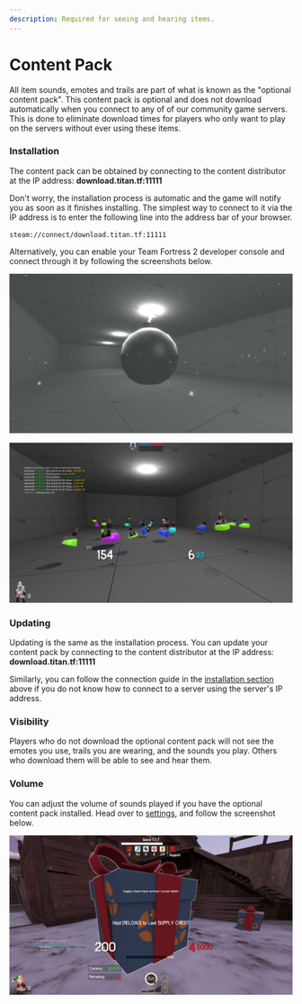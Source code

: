```yaml
---
description: Required for seeing and hearing items.
---
```


# Content Pack

All item sounds, emotes and trails are part of what is known as the "optional content pack". This content pack is optional and does not download automatically when you connect to any of of our community game servers. This is done to eliminate download times for players who only want to play on the servers without ever using these items.

### Installation

The content pack can be obtained by connecting to the content distributor at the IP address: **download.titan.tf:11111**

Don't worry, the installation process is automatic and the game will notify you as soon as it finishes installing. The simplest way to connect to it via the IP address is to enter the following line into the address bar of your browser.

```text
steam://connect/download.titan.tf:11111
```

Alternatively, you can enable your Team Fortress 2 developer console and connect through it by following the screenshots below.

![Enabling Team Fortress 2 Developer Console](../.gitbook/assets/image%20%2829%29.png)

![Connecting to a Server through Console](../.gitbook/assets/image%20%2828%29.png)

### Updating

Updating is the same as the installation process. You can update your content pack by connecting to the content distributor at the IP address: **download.titan.tf:11111**

Similarly, you can follow the connection guide in the [installation section](https://app.gitbook.com/@titantf/s/wiki/items/content-packs#installation) above if you do not know how to connect to a server using the server's IP address.

### Visibility

Players who do not download the optional content pack will not see the emotes you use, trails you are wearing, and the sounds you play. Others who download them will be able to see and hear them.

### Volume

You can adjust the volume of sounds played if you have the optional content pack installed. Head over to [settings](https://titan.tf/settings), and follow the screenshot below.

![](../.gitbook/assets/image%20%2815%29.png)

